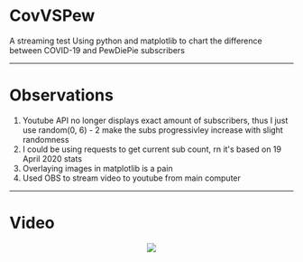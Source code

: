 # CovVSPew
A streaming test
Using python and matplotlib to chart the difference between COVID-19 and PewDiePie subscribers

---
# Observations
1. Youtube API no longer displays exact amount of subscribers, thus I just use random(0, 6) - 2 make the subs progressivley increase with slight randomness
2. I could be using requests to get current sub count, rn it's based on 19 April 2020 stats
3. Overlaying images in matplotlib is a pain
4. Used OBS to stream video to youtube from main computer

---
# Video
<div align='center'>
<a href="https://www.youtube.com/watch?v=SVvDdw2zZDA&feature=youtu.be" >
<img src="https://img.youtube.com/vi/SVvDdw2zZDA/0.jpg">
</a>
</div>
